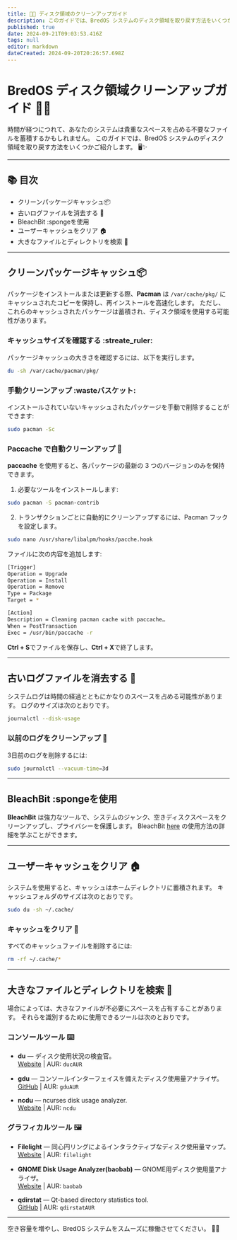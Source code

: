 ```yaml
---
title: 🧹💾 ディスク領域のクリーンアップガイド
description: このガイドでは、BredOS システムのディスク領域を取り戻す方法をいくつかご紹介します。 🖥️✨
published: true
date: 2024-09-21T09:03:53.416Z
tags: null
editor: markdown
dateCreated: 2024-09-20T20:26:57.698Z
---
```


# BredOS ディスク領域クリーンアップガイド 🧹💾

時間が経つにつれて、あなたのシステムは貴重なスペースを占める不要なファイルを蓄積するかもしれません。 このガイドでは、BredOS システムのディスク領域を取り戻す方法をいくつかご紹介します。 🖥️✨

---

## 📚 目次

- クリーンパッケージキャッシュ📦
- 古いログファイルを消去する 📝
- BleachBit :spongeを使用
- ユーザーキャッシュをクリア 🏠
- 大きなファイルとディレクトリを検索 📂

---

## クリーンパッケージキャッシュ📦

パッケージをインストールまたは更新する際、**Pacman** は `/var/cache/pkg/` にキャッシュされたコピーを保持し、再インストールを高速化します。 ただし、これらのキャッシュされたパッケージは蓄積され、ディスク領域を使用する可能性があります。

### キャッシュサイズを確認する :streate_ruler:

パッケージキャッシュの大きさを確認するには、以下を実行します。

```bash
du -sh /var/cache/pacman/pkg/
```

### 手動クリーンアップ :wasteバスケット:

インストールされていないキャッシュされたパッケージを手動で削除することができます:

```bash
sudo pacman -Sc
```

### Paccache で自動クリーンアップ 🔄

**paccache** を使用すると、各パッケージの最新の 3 つのバージョンのみを保持できます。

1. 必要なツールをインストールします:
  ```bash
  sudo pacman -S pacman-contrib
  ```
2. トランザクションごとに自動的にクリーンアップするには、Pacman フックを設定します。
  ```bash
  sudo nano /usr/share/libalpm/hooks/pacche.hook
  ```
  ファイルに次の内容を追加します:
  ```bash
  [Trigger]
  Operation = Upgrade
  Operation = Install
  Operation = Remove
  Type = Package
  Target = *

  [Action]
  Description = Cleaning pacman cache with paccache…
  When = PostTransaction
  Exec = /usr/bin/paccache -r
  ```
  **Ctrl + S**でファイルを保存し、**Ctrl + X**で終了します。

---

## 古いログファイルを消去する 📝

システムログは時間の経過とともにかなりのスペースを占める可能性があります。 ログのサイズは次のとおりです。

```bash
journalctl --disk-usage
```

### 以前のログをクリーンアップ 🧼

3日前のログを削除するには:

```bash
sudo journalctl --vacuum-time=3d
```

---

## BleachBit :spongeを使用

**BleachBit** は強力なツールで、システムのジャンク、空きディスクスペースをクリーンアップし、プライバシーを保護します。 BleachBit [here](https://www.bleachbit.org/) の使用方法の詳細を学ぶことができます。

---

## ユーザーキャッシュをクリア 🏠

システムを使用すると、キャッシュはホームディレクトリに蓄積されます。 キャッシュフォルダのサイズは次のとおりです。

```bash
sudo du -sh ~/.cache/
```

### キャッシュをクリア 🧹

すべてのキャッシュファイルを削除するには:

```bash
rm -rf ~/.cache/*
```

---

## 大きなファイルとディレクトリを検索 📂

場合によっては、大きなファイルが不必要にスペースを占有することがあります。 それらを識別するために使用できるツールは次のとおりです。

### コンソールツール ⌨️

- **du** — ディスク使用状況の検査官。\
  [Website](https://duc.zevv.nl) | AUR: `ducAUR`

- **gdu** — コンソールインターフェイスを備えたディスク使用量アナライザ。\
  [GitHub](https://github.com/dundee/gdu) | AUR: `gduAUR`

- **ncdu** — ncurses disk usage analyzer.\
  [Website](https://dev.yorhel.nl/ncdu) | AUR: `ncdu`

### グラフィカルツール 🖼️

- **Filelight** — 同心円リングによるインタラクティブなディスク使用量マップ。\
  [Website](https://apps.kde.org/filelight) | AUR: `filelight`

- **GNOME Disk Usage Analyzer(baobab)** — GNOME用ディスク使用量アナライザ。\
  [Website](https://wiki.gnome.org/Apps/DiskUsageAnalyzer) | AUR: `baobab`

- **qdirstat** — Qt-based directory statistics tool.\
  [GitHub](https://github.com/shundhammer/qdirstat) | AUR: `qdirstatAUR`

---

空き容量を増やし、BredOS システムをスムーズに稼働させてください。 💪✨
